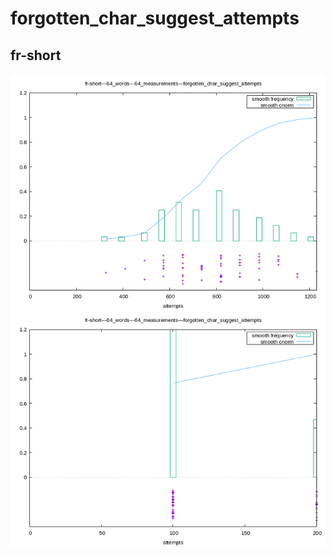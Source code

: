 # forgotten_char_suggest_attempts

## fr-short

[![](fr-short.log.forgotten_char_suggest_attempts.png)](fr-short.log.forgotten_char_suggest_attempts.png)

